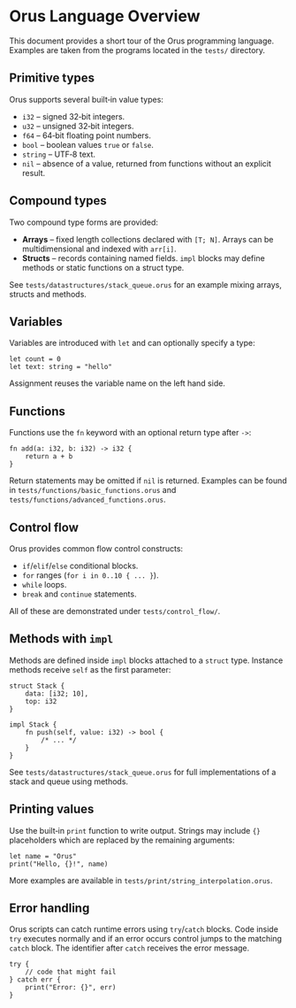 # Orus Language Overview

This document provides a short tour of the Orus programming language.
Examples are taken from the programs located in the `tests/` directory.

## Primitive types

Orus supports several built‑in value types:

- `i32` – signed 32‑bit integers.
- `u32` – unsigned 32‑bit integers.
- `f64` – 64‑bit floating point numbers.
- `bool` – boolean values `true` or `false`.
- `string` – UTF‑8 text.
- `nil` – absence of a value, returned from functions without an explicit result.

## Compound types

Two compound type forms are provided:

- **Arrays** – fixed length collections declared with `[T; N]`. Arrays can be
  multidimensional and indexed with `arr[i]`.
- **Structs** – records containing named fields. `impl` blocks may define
  methods or static functions on a struct type.

See `tests/datastructures/stack_queue.orus` for an example mixing arrays,
structs and methods.

## Variables

Variables are introduced with `let` and can optionally specify a type:

```orus
let count = 0
let text: string = "hello"
```

Assignment reuses the variable name on the left hand side.

## Functions

Functions use the `fn` keyword with an optional return type after `->`:

```orus
fn add(a: i32, b: i32) -> i32 {
    return a + b
}
```

Return statements may be omitted if `nil` is returned. Examples can be found
in `tests/functions/basic_functions.orus` and
`tests/functions/advanced_functions.orus`.

## Control flow

Orus provides common flow control constructs:

- `if`/`elif`/`else` conditional blocks.
- `for` ranges (`for i in 0..10 { ... }`).
- `while` loops.
- `break` and `continue` statements.

All of these are demonstrated under `tests/control_flow/`.

## Methods with `impl`

Methods are defined inside `impl` blocks attached to a `struct` type. Instance
methods receive `self` as the first parameter:

```orus
struct Stack {
    data: [i32; 10],
    top: i32
}

impl Stack {
    fn push(self, value: i32) -> bool {
        /* ... */
    }
}
```

See `tests/datastructures/stack_queue.orus` for full implementations of a stack
and queue using methods.

## Printing values

Use the built‑in `print` function to write output. Strings may include `{}`
placeholders which are replaced by the remaining arguments:

```orus
let name = "Orus"
print("Hello, {}!", name)
```

More examples are available in `tests/print/string_interpolation.orus`.

## Error handling

Orus scripts can catch runtime errors using `try`/`catch` blocks. Code inside
`try` executes normally and if an error occurs control jumps to the matching
`catch` block. The identifier after `catch` receives the error message.

```orus
try {
    // code that might fail
} catch err {
    print("Error: {}", err)
}
```

